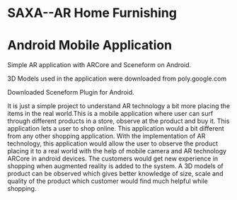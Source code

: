 # SAXA--AR Home Furnishing
# Android Mobile Application

Simple AR application with ARCore and Sceneform on Android.


3D Models used in the application were downloaded from poly.google.com

Downloaded Sceneform Plugin for Android.


It is just a simple project to understand AR technology a bit more placing the items in the real world.This is a mobile application where user can surf through different products in a store, observe at the product and buy it. This application lets a user to shop online. This application would a bit different from any other shopping application. With the implementation of AR technology, this application would allow the user to observe the product placing it to a real world with the help of mobile camera and AR technology ARCore in android devices. The customers would get new experience in shopping when augmented reality is added to the system. A 3D models of product can be observed which gives better knowledge of size, scale and quality of the product which customer would find much helpful while shopping. 
